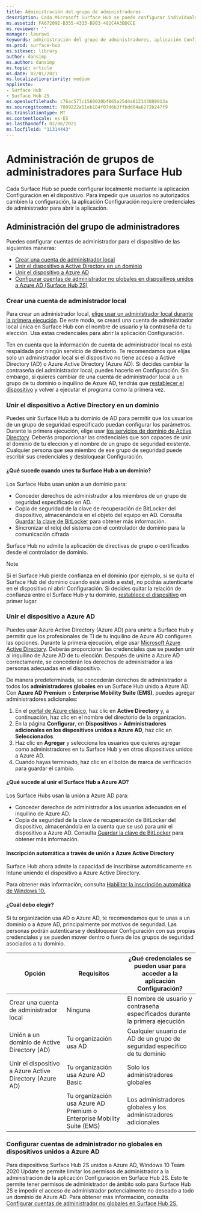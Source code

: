 ```yaml
---
title: Administración del grupo de administradores
description: Cada Microsoft Surface Hub se puede configurar individualmente abriendo la aplicación Configuración en el dispositivo.
ms.assetid: FA67209E-B355-4333-B903-482C4A3BDCCE
ms.reviewer: ''
manager: laurawi
keywords: administración del grupo de administradores, aplicación Configuración, configurar Surface Hub
ms.prod: surface-hub
ms.sitesec: library
author: dansimp
ms.author: dansimp
ms.topic: article
ms.date: 02/01/2021
ms.localizationpriority: medium
appliesto:
- Surface Hub
- Surface Hub 2S
ms.openlocfilehash: c76ac577c1560020bf865a25d4a812343089013a
ms.sourcegitcommit: 7809222a51eb184f07d6b3ffbdd04a6272b247f9
ms.translationtype: MT
ms.contentlocale: es-ES
ms.lasthandoff: 02/06/2021
ms.locfileid: "11314443"
---
```

# Administración de grupos de administradores para Surface Hub


Cada Surface Hub se puede configurar localmente mediante la aplicación Configuración en el dispositivo. Para impedir que usuarios no autorizados cambien la configuración, la aplicación Configuración requiere credenciales de administrador para abrir la aplicación.


## Administración del grupo de administradores

Puedes configurar cuentas de administrador para el dispositivo de las siguientes maneras:

- [Crear una cuenta de administrador local](#create-a-local-admin-account)
- [Unir el dispositivo a Active Directory en un dominio](#domain-join-the-device-to-active-directory)
- [Unir el dispositivo a Azure AD](#azure-ad-join-the-device)
- [Configurar cuentas de administrador no globales en dispositivos unidos a Azure AD (Surface Hub 2S)](#configure-non-global-admin-accounts-on-azure-ad-joined-devices)


### Crear una cuenta de administrador local

Para crear un administrador local, [elige usar un administrador local durante la primera ejecución](first-run-program-surface-hub.md#use-a-local-admin). De este modo, se creará una cuenta de administrador local única en Surface Hub con el nombre de usuario y la contraseña de tu elección. Usa estas credenciales para abrir la aplicación Configuración.

Ten en cuenta que la información de cuenta de administrador local no está respaldada por ningún servicio de directorio. Te recomendamos que elijas solo un administrador local si el dispositivo no tiene acceso a Active Directory (AD) o Azure Active Directory (Azure AD). Si decides cambiar la contraseña del administrador local, puedes hacerlo en Configuración. Sin embargo, si quieres cambiar de una cuenta de administrador local a un grupo de tu dominio o inquilino de Azure AD, tendrás que [restablecer el dispositivo](device-reset-surface-hub.md) y volver a ejecutar el programa como la primera vez.

### Unir el dispositivo a Active Directory en un dominio

Puedes unir Surface Hub a tu dominio de AD para permitir que los usuarios de un grupo de seguridad especificado puedan configurar los parámetros. Durante la primera ejecución, elige usar [los servicios de dominio de Active Directory](first-run-program-surface-hub.md#use-active-directory-domain-services). Deberás proporcionar las credenciales que son capaces de unir el dominio de tu elección y el nombre de un grupo de seguridad existente. Cualquier persona que sea miembro de ese grupo de seguridad puede escribir sus credenciales y desbloquear Configuración.

#### ¿Qué sucede cuando unes tu Surface Hub a un dominio?
Los Surface Hubs usan unión a un dominio para:
- Conceder derechos de administrador a los miembros de un grupo de seguridad especificado en AD.
- Copia de seguridad de la clave de recuperación de BitLocker del dispositivo, almacenándola en el objeto del equipo en AD. Consulta [Guardar la clave de BitLocker](save-bitlocker-key-surface-hub.md) para obtener más información.
- Sincronizar el reloj del sistema con el controlador de dominio para la comunicación cifrada

Surface Hub no admite la aplicación de directivas de grupo o certificados desde el controlador de dominio.

> [!NOTE]
> Si el Surface Hub pierde confianza en el dominio (por ejemplo, si se quita el Surface Hub del dominio cuando esté unido a este), no podrás autenticarte en el dispositivo ni abrir Configuración. Si decides quitar la relación de confianza entre el Surface Hub y tu dominio, [restablece el dispositivo](device-reset-surface-hub.md) en primer lugar.


### Unir el dispositivo a Azure AD

Puedes usar Azure Active Directory (Azure AD) para unirte a Surface Hub y permitir que los profesionales de TI de tu inquilino de Azure AD configuren las opciones. Durante la primera ejecución, elige usar [Microsoft Azure Active Directory](first-run-program-surface-hub.md#use-microsoft-azure-active-directory). Deberás proporcionar las credenciales que se pueden unir al inquilino de Azure AD de tu elección. Después de unirte a Azure AD correctamente, se concederán los derechos de administrador a las personas adecuadas en el dispositivo.

De manera predeterminada, se concederán derechos de administrador a todos los **administradores globales** en un Surface Hub unido a Azure AD. Con **Azure AD Premium** o **Enterprise Mobility Suite (EMS)**, puedes agregar administradores adicionales:
1.  En el [portal de Azure clásico](https://manage.windowsazure.com/), haz clic en **Active Directory** y, a continuación, haz clic en el nombre del directorio de la organización.
2.  En la página **Configurar**, en **Dispositivos** > **Administradores adicionales en los dispositivos unidos a Azure AD**, haz clic en **Seleccionados**.
3.  Haz clic en **Agregar** y selecciona los usuarios que quieres agregar como administradores en tu Surface Hub y en otros dispositivos unidos a Azure AD.
4.  Cuando hayas terminado, haz clic en el botón de marca de verificación para guardar el cambio.

#### ¿Qué sucede al unir el Surface Hub a Azure AD?
Los Surface Hubs usan la unión a Azure AD para:
- Conceder derechos de administrador a los usuarios adecuados en el inquilino de Azure AD.
- Copia de seguridad de la clave de recuperación de BitLocker del dispositivo, almacenándola en la cuenta que se usó para unir el dispositivo a Azure AD. Consulta [Guardar la clave de BitLocker](save-bitlocker-key-surface-hub.md) para obtener más información.

#### Inscripción automática a través de unión a Azure Active Directory

Surface Hub ahora admite la capacidad de inscribirse automáticamente en Intune uniendo el dispositivo a Azure Active Directory. 

Para obtener más información, consulta [Habilitar la inscripción automática de Windows 10.](https://docs.microsoft.com/intune/windows-enroll#enable-windows-10-automatic-enrollment)

#### ¿Cuál debo elegir?

Si tu organización usa AD o Azure AD, te recomendamos que te unas a un dominio o a Azure AD, principalmente por motivos de seguridad. Las personas podrán autenticarse y desbloquear Configuración con sus propias credenciales y se pueden mover dentro o fuera de los grupos de seguridad asociados a tu dominio.

| Opción                                            | Requisitos                            | ¿Qué credenciales se pueden usar para acceder a la aplicación Configuración?  |
|---------------------------------------------------|-----------------------------------------|-------|
| Crear una cuenta de administrador local                      | Ninguna                                    | El nombre de usuario y contraseña especificados durante la primera ejecución |
| Unión a un dominio de Active Directory (AD)              | Tu organización usa AD               | Cualquier usuario de AD de un grupo de seguridad específico de tu dominio |
| Unir el dispositivo a Azure Active Directory (Azure AD) | Tu organización usa Azure AD Basic   | Solo los administradores globales |
| &nbsp;                                            | Tu organización usa Azure AD Premium o Enterprise Mobility Suite (EMS) | Los administradores globales y los administradores adicionales |


### Configurar cuentas de administrador no globales en dispositivos unidos a Azure AD

Para dispositivos Surface Hub 2S unidos a Azure AD, Windows 10 Team 2020 Update te permite limitar los permisos de administrador a la administración de la aplicación Configuración en Surface Hub 2S. Esto te permite tener permisos de administrador de ámbito solo para Surface Hub 2S e impedir el acceso de administrador potencialmente no deseado a todo un dominio de Azure AD. Para obtener más información, consulta [Configurar cuentas de administrador no globales en Surface Hub 2S.](surface-hub-2s-nonglobal-admin.md)